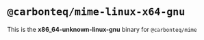 # `@carbonteq/mime-linux-x64-gnu`

This is the **x86_64-unknown-linux-gnu** binary for `@carbonteq/mime`
